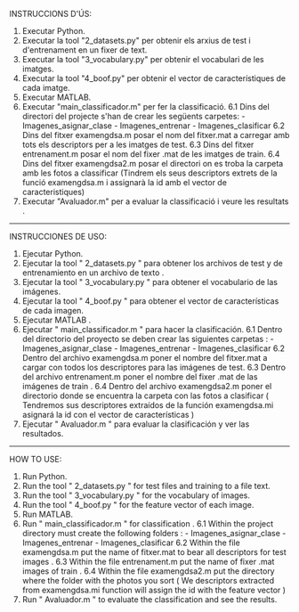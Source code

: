 INSTRUCCIONS D'ÚS:

1. Executar Python.
2. Executar la tool "2_datasets.py" per obtenir els arxius de test i d'entrenament en un fixer de text.
3. Executar la tool "3_vocabulary.py" per obtenir el vocabulari de les imatges.
4. Executar la tool "4_boof.py" per obtenir el vector de característiques de cada imatge.
5. Executar MATLAB.
6. Executar "main_classificador.m" per fer la classificació.
   6.1 Dins del directori del projecte s'han de crear les següents carpetes:
       - Imagenes_asignar_clase
       - Imagenes_entrenar
       - Imagenes_clasificar
   6.2 Dins del fitxer examengdsa.m posar el nom del fitxer.mat a carregar amb tots els descriptors per a les imatges de test.
   6.3 Dins del fitxer entrenament.m posar el nom del fixer .mat de les imatges de train.
   6.4 Dins del fitxer examengdsa2.m posar el directori on es troba la carpeta amb les fotos a classificar (Tindrem els seus           descriptors extrets de la funció examengdsa.m i assignarà la id amb el vector de caracteristiques)
7. Executar "Avaluador.m" per a evaluar la classificació i veure les resultats .

----------------------
                                    
INSTRUCCIONES DE USO:

1. Ejecutar Python.
2. Ejecutar la tool " 2_datasets.py " para obtener los archivos de test y de entrenamiento en un archivo de texto .
3. Ejecutar la tool " 3_vocabulary.py " para obtener el vocabulario de las imágenes.
4. Ejecutar la tool " 4_boof.py " para obtener el vector de características de cada imagen.
5. Ejecutar MATLAB .
6. Ejecutar " main_classificador.m " para hacer la clasificación.
   6.1 Dentro del directorio del proyecto se deben crear las siguientes carpetas :
       - Imagenes_asignar_clase
       - Imagenes_entrenar
       - Imagenes_clasificar
   6.2 Dentro del archivo examengdsa.m poner el nombre del fitxer.mat a cargar con todos los descriptores para las imágenes de         test.
   6.3 Dentro del archivo entrenament.m poner el nombre del fixer .mat de las imágenes de train .
   6.4 Dentro del archivo examengdsa2.m poner el directorio donde se encuentra la carpeta con las fotos a clasificar ( Tendremos        sus descriptores extraídos de la función examengdsa.mi asignará la id con el vector de características )
7. Ejecutar " Avaluador.m " para evaluar la clasificación y ver las resultados.

----------------------

HOW TO USE:

1. Run Python.
2. Run the tool " 2_datasets.py " for test files and training to a file text.
3. Run the tool " 3_vocabulary.py " for the vocabulary of images.
4. Run the tool " 4_boof.py " for the feature vector of each image.
5. Run MATLAB.
6. Run " main_classificador.m " for classification .
   6.1 Within the project directory must create the following folders :
       - Imagenes_asignar_clase
       - Imagenes_entrenar
       - Imagenes_clasificar
   6.2 Within the file examengdsa.m put the name of fitxer.mat to bear all descriptors for test images .
   6.3 Within the file entrenament.m put the name of fixer .mat images of train .
   6.4 Within the file examengdsa2.m put the directory where the folder with the photos you sort ( We descriptors extracted from       examengdsa.mi function will assign the id with the feature vector )
7. Run " Avaluador.m " to evaluate the classification and see the results.




